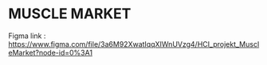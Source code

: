 # MUSCLE MARKET

Figma link : https://www.figma.com/file/3a6M92XwatIqqXIWnUVzg4/HCI_projekt_MuscleMarket?node-id=0%3A1
